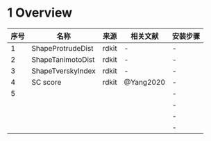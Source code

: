 <!--
 * @Author: haoqiang haoqiang@mindrank.ai
 * @Date: 2022-07-19 03:41:19
 * @LastEditors: haoqiang haoqiang@mindrank.ai
 * @LastEditTime: 2022-07-19 04:08:03
 * @FilePath: /work-home/molecule-3d-similarity/REDME.md
 * @Description: 
 * 
 * Copyright (c) 2022 by haoqiang haoqiang@mindrank.ai, All Rights Reserved. 
-->
# 1 Overview
| 序号 | 名称 | 来源 | 相关文献 | 安装步骤 |  
| -- | -- | -- | -- | -- |
| 1 | ShapeProtrudeDist | rdkit | - | - |
| 2 | ShapeTanimotoDist | rdkit | - | - |
| 3 | ShapeTverskyIndex | rdkit | - | - |
| 4 | SC score | rdkit | @Yang2020 | - |
| 5 |  |  |  | - |
|  |  |  |  | - |
|  |  |  |  | - |
|  |  |  |  | - |


